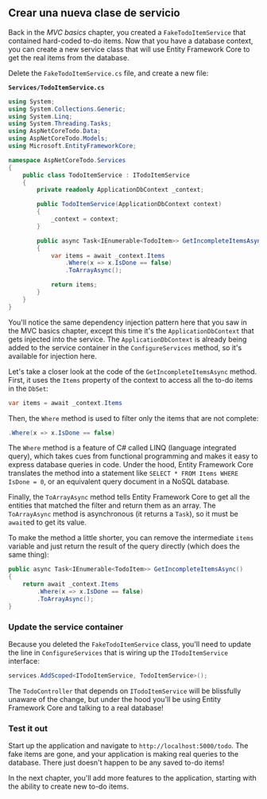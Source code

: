 ## Crear una nueva clase de servicio

Back in the *MVC basics* chapter, you created a `FakeTodoItemService` that contained hard-coded to-do items. Now that you have a database context, you can create a new service class that will use Entity Framework Core to get the real items from the database.

Delete the `FakeTodoItemService.cs` file, and create a new file:

**`Services/TodoItemService.cs`**

```csharp
using System;
using System.Collections.Generic;
using System.Linq;
using System.Threading.Tasks;
using AspNetCoreTodo.Data;
using AspNetCoreTodo.Models;
using Microsoft.EntityFrameworkCore;

namespace AspNetCoreTodo.Services
{
    public class TodoItemService : ITodoItemService
    {
        private readonly ApplicationDbContext _context;

        public TodoItemService(ApplicationDbContext context)
        {
            _context = context;
        }

        public async Task<IEnumerable<TodoItem>> GetIncompleteItemsAsync()
        {
            var items = await _context.Items
                .Where(x => x.IsDone == false)
                .ToArrayAsync();

            return items;
        }
    }
}
```

You'll notice the same dependency injection pattern here that you saw in the MVC basics chapter, except this time it's the `ApplicationDbContext` that gets injected into the service. The `ApplicationDbContext` is already being added to the service container in the `ConfigureServices` method, so it's available for injection here.

Let's take a closer look at the code of the `GetIncompleteItemsAsync` method. First, it uses the `Items` property of the context to access all the to-do items in the `DbSet`:

```csharp
var items = await _context.Items
```

Then, the `Where` method is used to filter only the items that are not complete:

```csharp
.Where(x => x.IsDone == false)
```

The `Where` method is a feature of C# called LINQ (language integrated query), which takes cues from functional programming and makes it easy to express database queries in code. Under the hood, Entity Framework Core translates the method into a statement like `SELECT * FROM Items WHERE IsDone = 0`, or an equivalent query document in a NoSQL database.

Finally, the `ToArrayAsync` method tells Entity Framework Core to get all the entities that matched the filter and return them as an array. The `ToArrayAsync` method is asynchronous (it returns a `Task`), so it must be `await`ed to get its value.

To make the method a little shorter, you can remove the intermediate `items` variable and just return the result of the query directly (which does the same thing):

```csharp
public async Task<IEnumerable<TodoItem>> GetIncompleteItemsAsync()
{
    return await _context.Items
        .Where(x => x.IsDone == false)
        .ToArrayAsync();
}
```

### Update the service container

Because you deleted the `FakeTodoItemService` class, you'll need to update the line in `ConfigureServices` that is wiring up the `ITodoItemService` interface:

```csharp
services.AddScoped<ITodoItemService, TodoItemService>();
```

The `TodoController` that depends on `ITodoItemService` will be blissfully unaware of the change, but under the hood you'll be using Entity Framework Core and talking to a real database!

### Test it out

Start up the application and navigate to `http://localhost:5000/todo`. The fake items are gone, and your application is making real queries to the database. There just doesn't happen to be any saved to-do items!

In the next chapter, you'll add more features to the application, starting with the ability to create new to-do items.
